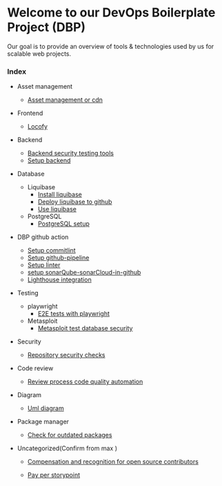 
# Welcome to our DevOps Boilerplate Project (DBP)

Our goal is to provide an overview of tools & technologies used by us for scalable web projects.


### Index
- Asset management
    - [Asset management or cdn](./docs/asset-management-or-cdn.md)
- Frontend 
    - [Locofy](./docs/locofy.md)
- Backend    
    - [Backend security testing tools](./docs/backend-security-testing-tools.md)
    - [Setup backend](./docs/setup-backend(express).md)
- Database
    - Liquibase
        - [Install liquibase](./docs/install-liquibase.md)
        - [Deploy liquibase to github](./docs/deploy-liquibase-to-github.md)
        - [Use liquibase](./docs/use-liquibase.md)
     - PostgreSQL
        - [PostgreSQL setup](./docs/postgreSQL-setup.md)       

- DBP github action    
    - [Setup commitlint](./docs/setup-commitlint.md)
    - [Setup github-pipeline](./docs/setup-github-pipeline.md)
    - [Setup linter](./docs/setup-linter.md)
    - [setup sonarQube-sonarCloud-in-github](./docs/setup-sonarQube-sonarCloud-in-github.md)
    - [Lighthouse integration](./docs/lighthouse-integration.md)
- Testing
    - playwright
        - [E2E tests with playwright](./docs/e2e-tests-with-playwright.md)
    - Metasploit
        - [Metasploit test database security](./docs/metasploit-test-database-security.md)
- Security            
    - [Repository security checks](./docs/repository-security-checks.md)
- Code review 

    - [Review process code quality automation](./docs/review-process-code-quality-automation.md)
- Diagram
    - [Uml diagram](./docs/uml-diagram.md)   

- Package manager
    - [Check for outdated packages](./docs/check-for-outdated-packages.md)

- Uncategorized(Confirm from max )  
    - [Compensation and recognition for open source contributors](./docs/compensation-and-recognition-for-open-source-contributors.md)


    - [Pay per storypoint](./docs/pay-per-storypoint.md)





